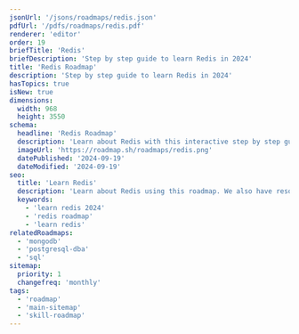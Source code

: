 ```yaml
---
jsonUrl: '/jsons/roadmaps/redis.json'
pdfUrl: '/pdfs/roadmaps/redis.pdf'
renderer: 'editor'
order: 19
briefTitle: 'Redis'
briefDescription: 'Step by step guide to learn Redis in 2024'
title: 'Redis Roadmap'
description: 'Step by step guide to learn Redis in 2024'
hasTopics: true
isNew: true
dimensions:
  width: 968
  height: 3550
schema:
  headline: 'Redis Roadmap'
  description: 'Learn about Redis with this interactive step by step guide in 2023. We also have resources and short descriptions attached to the roadmap items so you can get everything you want to learn in one place.'
  imageUrl: 'https://roadmap.sh/roadmaps/redis.png'
  datePublished: '2024-09-19'
  dateModified: '2024-09-19'
seo:
  title: 'Learn Redis'
  description: 'Learn about Redis using this roadmap. We also have resources and short descriptions attached to the roadmap items so you can get everything you want to learn in one place.'
  keywords:
    - 'learn redis 2024'
    - 'redis roadmap'
    - 'learn redis'
relatedRoadmaps:
  - 'mongodb'
  - 'postgresql-dba'
  - 'sql'
sitemap:
  priority: 1
  changefreq: 'monthly'
tags:
  - 'roadmap'
  - 'main-sitemap'
  - 'skill-roadmap'
---
```

